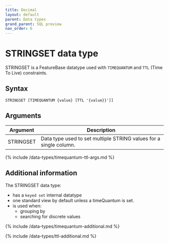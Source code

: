 ```yaml
---
title: Decimal
layout: default
parent: Data types
grand_parent: SQL preview
nav_order: 6
---
```


# STRINGSET data type

STRINGSET is a FeatureBase datatype used with `TIMEQUANTUM` and `TTL` (Time To Live) constraints.

## Syntax

```
STRINGSET [TIMEQUANTUM {value} [TTL '{value}}']]
```

## Arguments

| Argument | Description |
|---|---|
| STRINGSET | Data type used to set multiple STRING values for a single column. |
{% include /data-types/timequantum-ttl-args.md %}

## Additional information

The STRINGSET data type:
* has a `keyed set` internal datatype
* one standard view by default unless a timeQuantum is set.
* is used when:
  * grouping by
  * searching for discrete values

{% include /data-types/timequantum-additional.md %}

{% include /data-types/ttl-additional.md %}
